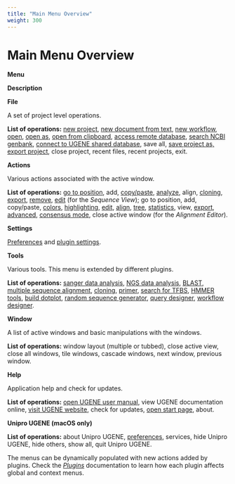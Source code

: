 ```yaml
---
title: "Main Menu Overview"
weight: 300
---
```



# Main Menu Overview

**Menu**

**Description**

**File**

A set of project level operations.

**List of operations:** [new project](https://ugene.unipro.ru/wiki/display/UM/Creating+New+Project), [new document from text](https://ugene.unipro.ru/wiki/display/UM/Creating+Document), [new workflow](https://ugene.unipro.ru/wiki/display/UM/Creating+New+Workflow), [open](https://ugene.unipro.ru/wiki/display/UM/Opening+Document), [open as](https://ugene.unipro.ru/wiki/display/UM/Advanced+Dialog+Options), [open from clipboard](https://ugene.unipro.ru/wiki/display/UM/Opening+from+Clipboard), [access remote database](https://ugene.unipro.ru/wiki/display/UM/Fetching+Data+from+Remote+Database), [search NCBI genbank](https://ugene.unipro.ru/wiki/display/UM/Searching+NCBI+Genbank), [connect to UGENE shared database](https://doc.ugene.net/wiki/display/UM/UGENE+Public+Storage), save all, [save project as,](https://ugene.unipro.ru/wiki/display/UM/Saving+Project) [export project](https://ugene.unipro.ru/wiki/display/UM/Exporting+Project), close project, recent files, recent projects, exit.

**Actions**

Various actions associated with the active window.

**List of operations:** [go to position](https://ugene.unipro.ru/wiki/display/UM/Going+To+Position), add, [copy/paste](https://ugene.unipro.ru/wiki/display/UM/Copying+and+Pasting+Sequence), [analyze](https://ugene.unipro.ru/wiki/display/UM/Extensions), align, [cloning](https://ugene.unipro.ru/wiki/display/UM/Constructing+Molecule), [export](https://ugene.unipro.ru/wiki/display/UM/Exporting+Sequence+of+Selected+Annotations), [remove](https://ugene.unipro.ru/wiki/display/UM/Remove+subsequence), [edit](https://ugene.unipro.ru/wiki/display/UM/Editing+Sequence) (for the _Sequence View_); go to position, add, copy/paste, [colors](https://ugene.unipro.ru/wiki/display/UM/Coloring+Schemes), [highlighting](https://ugene.unipro.ru/wiki/display/UM/Highlighting+Alignment), [edit](https://ugene.unipro.ru/wiki/display/UM/Editing+Alignment), [align](https://ugene.unipro.ru/wiki/display/UM/Aligning+Sequences), [tree](https://ugene.unipro.ru/wiki/display/UM/Building+Phylogenetic+Tree), [statistics](https://ugene.unipro.ru/wiki/display/UM/Statistics), view, [export](https://ugene.unipro.ru/wiki/display/UM/Exporting+in+Alignment), [advanced](https://ugene.unipro.ru/wiki/display/UM/Advanced+Functions), [consensus mode](https://ugene.unipro.ru/wiki/display/UM/Consensus), close active window (for the _Alignment Editor_).

**Settings**

[Preferences](https://ugene.unipro.ru/wiki/display/UM/UGENE+Application+Settings) and [plugin settings](https://ugene.unipro.ru/wiki/display/UM/Plugins+Viewer).

**Tools**

Various tools. This menu is extended by different plugins.

**List of operations:** [sanger data analysis](https://ugene.unipro.ru/wiki/display/UM/Mapping+Reads+to+Reference), [NGS data analysis](https://ugene.unipro.ru/wiki/display/UM/UGENE+Genome+Aligner), [BLAST](https://ugene.unipro.ru/wiki/display/UM/BLAST), [multiple sequence alignment](https://ugene.unipro.ru/wiki/display/UM/Aligning+Sequences), [cloning](https://ugene.unipro.ru/wiki/display/UM/Molecular+Cloning+in+silico), [primer](https://ugene.unipro.ru/wiki/display/UM/In+Silico+PCR), [search for TFBS](https://ugene.unipro.ru/wiki/display/UM/SITECON+Searching+Transcription+Factors+Binding+Sites), [HMMER tools](https://ugene.unipro.ru/wiki/display/UM/HMM2), [build dotplot](https://ugene.unipro.ru/wiki/display/UM/Dotplot), [random sequence generator](https://ugene.unipro.ru/wiki/display/UM/DNA+Generator), [query designer](https://ugene.unipro.ru/wiki/display/UM/Query+Designer), [workflow designer](https://ugene.unipro.ru/wiki/display/UM/Workflow+Designer).

**Window**

A list of active windows and basic manipulations with the windows.

**List of operations:** window layout (multiple or tubbed), close active view, close all windows, tile windows, cascade windows, next window, previous window.

**Help**

Application help and check for updates.

**List of operations:** [open UGENE user manual](https://ugene.unipro.ru/wiki/display/UM/Unipro+UGENE+User+Manual), view UGENE documentation online, [visit UGENE website](http://ugene.net), check for updates, [open start page](https://ugene.unipro.ru/wiki/display/UM/Start+Page), about.

**Unipro UGENE (macOS only)**

**List of operations:** about Unipro UGENE, [preferences](https://ugene.unipro.ru/wiki/display/UM/UGENE+Application+Settings), services, hide Unipro UGENE, hide others, show all, quit Unipro UGENE.

The menus can be dynamically populated with new actions added by plugins. Check the [_Plugins_](extensions.md) documentation to learn how each plugin affects global and context menus.
